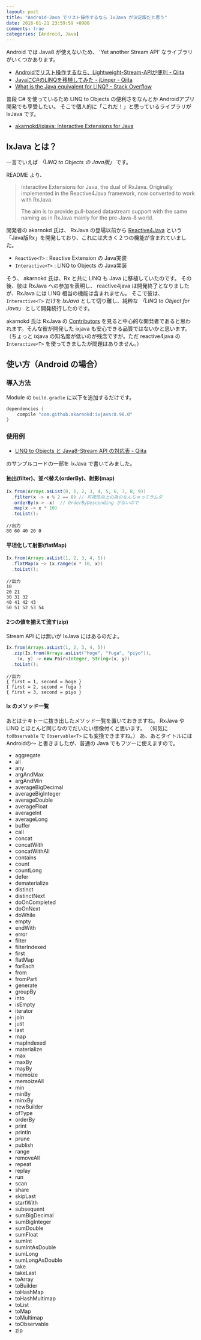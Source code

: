 ```yaml
---
layout: post
title: "Android-Java でリスト操作するなら IxJava が決定版だと思う"
date: 2016-01-21 23:59:59 +0900
comments: true
categories: [Android, Java]
---
```

Android では Java8 が使えないため、 'Yet another Stream API' なライブラリがいくつかあります。
<!--more-->

* [Androidでリスト操作するなら、Lightweight-Stream-APIが便利 - Qiita](http://qiita.com/tsumuchan/items/8e438a2ea653fa786c23)
* [JavaにC#のLINQを移植してみた - jLinqer - Qiita](http://qiita.com/k--kato/items/ec7ab8b392fa8bb0a732)
* [What is the Java equivalent for LINQ? - Stack Overflow](http://stackoverflow.com/questions/1217228/what-is-the-java-equivalent-for-linq)

普段 C# を使っているため LINQ to Objects の便利さをなんとか Androidアプリ開発でも享受したい。
そこで個人的に「これだ！」と思っているライブラリが IxJava です。

* [akarnokd/ixjava: Interactive Extensions for Java](https://github.com/akarnokd/ixjava)

## IxJava とは？

一言でいえば *「LINQ to Objects の Java版」* です。

README より、

> Interactive Extensions for Java, the dual of RxJava. Originally implemented in the Reactive4Java framework, now converted to work with RxJava.
> 
> The aim is to provide pull-based datastream support with the same naming as in RxJava mainly for the pre-Java-8 world. 

開発者の akarnokd 氏は、 RxJava の登場以前から [Reactive4Java](https://code.google.com/p/reactive4java/) という「Java版Rx」を開発しており、これには大きく２つの機能が含まれていました。

* ``Reactive<T>`` : Reactive Extension の Java実装
* ``Interactive<T>`` : LINQ to Objects の Java実装

そう、 akarnokd 氏は、Rx と共に LINQ も Java に移植していたのです。
その後、彼は RxJava への参加を表明し、 reactive4java は開発終了となりましたが、RxJava には LINQ 相当の機能は含まれません。
そこで彼は、 ``Interactive<T>`` だけを *IxJava* として切り離し、純粋な *「LINQ to Object for Java」* として開発続行したのです。

akarnokd 氏は RxJava の [Contributors](https://github.com/ReactiveX/RxJava/graphs/contributors) を見ると中心的な開発者であると思われます。そんな彼が開発した ixjava も安心できる品質ではないかと思います。（ちょっと ixjava の知名度が低いのが残念ですが。ただ reactive4java の ``Interactive<T>`` を使ってきましたが問題はありません。）

## 使い方（Android の場合）

### 導入方法

Module の ``build.gradle`` に以下を追加するだけです。

```java
dependencies {
    compile "com.github.akarnokd:ixjava:0.90.0"
}
```

### 使用例

* [LINQ to Objects と Java8-Stream API の対応表 - Qiita](http://qiita.com/amay077/items/9d2941283c4a5f61f302)

のサンプルコードの一部を IxJava で書いてみました。

#### 抽出(filter)、並べ替え(orderBy)、射影(map)

```java ixjava
Ix.from(Arrays.asList(0, 1, 2, 3, 4, 5, 6, 7, 8, 9))
  .filter(x -> x % 2 == 0) // 可視性向上の為のなんちゃってラムダ
  .orderBy(x-> -x)  // OrderByDescending がないので
  .map(x -> x * 10)
  .toList();
```

```
//出力
80 60 40 20 0
```

#### 平坦化して射影(flatMap)

```java ixjava
Ix.from(Arrays.asList(1, 2, 3, 4, 5))
  .flatMap(x −> Ix.range(x * 10, x))
  .toList();
```

```
//出力
10 
20 21 
30 31 32 
40 41 42 43 
50 51 52 53 54
```

#### 2つの値を揃えて流す(zip)

Stream API には無いが IxJava にはあるのだよ。

```java ixjava
Ix.from(Arrays.asList(1, 2, 3, 4, 5))
  .zip(Ix.from(Arrays.asList("hoge", "fuga", "piyo")), 
    (x, y) -> new Pair<Integer, String>(x, y))
  .toList();
```

```
//出力
{ first = 1, second = hoge }
{ first = 2, second = fuga }
{ first = 3, second = piyo }
```

#### Ix<T> のメソッド一覧

あとはテキトーに抜き出したメソッド一覧を置いておきますね。
RxJava や LINQ とほとんど同じなのでだいたい想像付くと思います。
（何気に ``toObservable`` で ``Observable<T>`` にも変換できますね。）
あ、あとタイトルには Androidの〜 と書きましたが、普通の Java でもフツーに使えますので。

* aggregate
* all
* any
* argAndMax
* argAndMin
* averageBigDecimal
* averageBigInteger
* averageDouble
* averageFloat
* averageInt
* averageLong
* buffer
* call
* concat
* concatWith
* concatWithAll
* contains
* count
* countLong
* defer
* dematerialize
* distinct
* distinctNext
* doOnCompleted
* doOnNext
* doWhile
* empty
* endWith
* error
* filter
* filterIndexed
* first
* flatMap
* forEach
* from
* fromPart
* generate
* groupBy
* into
* isEmpty
* iterator
* join
* just
* last
* map
* mapIndexed
* materialize
* max
* maxBy
* mayBy
* memoize
* memoizeAll
* min
* minBy
* minxBy
* newBuilder
* ofType
* orderBy
* print
* println
* prune
* publish
* range
* removeAll
* repeat
* replay
* run
* scan
* share
* skipLast
* startWith
* subsequent
* sumBigDecimal
* sumBigInteger
* sumDouble
* sumFloat
* sumInt
* sumIntAsDouble
* sumLong
* sumLongAsDouble
* take
* takeLast
* toArray
* toBuilder
* toHashMap
* toHashMultimap
* toList
* toMap
* toMultimap
* toObservable
* zip

